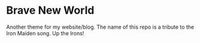 Brave New World
===============
Another theme for my website/blog.
The name of this repo is a tribute to the Iron Maiden song.
Up the Irons!
